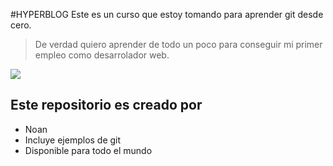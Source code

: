 #HYPERBLOG
Este es un curso que estoy tomando para aprender git desde cero.
>De verdad quiero aprender de todo un poco para conseguir mi primer empleo como desarrolador web.

![](https://concepto.de/wp-content/uploads/2014/08/programacion-2-e1551291144973.jpg)


## Este repositorio es creado por
* Noan 
* Incluye ejemplos de git
* Disponible para todo el mundo
